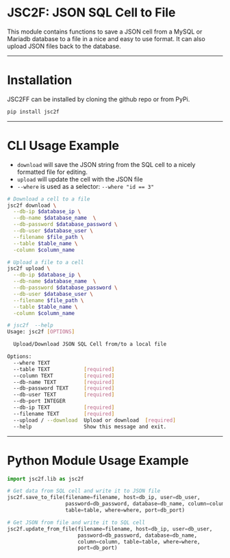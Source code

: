 # JSC2F: JSON SQL Cell to File

This module contains functions to save a JSON cell from a MySQL or Mariadb
database to a file in a nice and easy to use format. It can also upload JSON
files back to the database.


---


# Installation

JSC2FF can be installed by cloning the github repo or from PyPi.

```bash
pip install jsc2f
```


---


# CLI Usage Example

- `download` will save the JSON string from the SQL cell to a nicely formatted
  file for editing.
- `upload` will update the cell with the JSON file
- `--where` is used as a selector: `--where "id == 3"`

```bash
# Download a cell to a file
jsc2f download \
  --db-ip $database_ip \
  --db-name $database_name  \
  --db-password $database_password \
  --db-user $database_user \
  --filename $file_path \
  --table $table_name \
  -column $column_name

# Upload a file to a cell
jsc2f upload \
  --db-ip $database_ip \
  --db-name $database_name  \
  --db-password $database_password \
  --db-user $database_user \
  --filename $file_path \
  --table $table_name \
  -column $column_name
```

```bash
# jsc2f  --help
Usage: jsc2f [OPTIONS]

  Upload/Download JSON SQL Cell from/to a local file

Options:
  --where TEXT
  --table TEXT           [required]
  --column TEXT          [required]
  --db-name TEXT         [required]
  --db-password TEXT     [required]
  --db-user TEXT         [required]
  --db-port INTEGER
  --db-ip TEXT           [required]
  --filename TEXT        [required]
  --upload / --download  Upload or download  [required]
  --help                 Show this message and exit.
```


---


# Python Module Usage Example

```python
import jsc2f.lib as jsc2f

# Get data from SQL cell and write it to JSON file
jsc2f.save_to_file(filename=filename, host=db_ip, user=db_user,
                   password=db_password, database=db_name, column=column,
                   table=table, where=where, port=db_port)

# Get JSON from file and write it to SQL cell
jsc2f.update_from_file(filename=filename, host=db_ip, user=db_user,
                       password=db_password, database=db_name,
                       column=column, table=table, where=where,
                       port=db_port)
```
